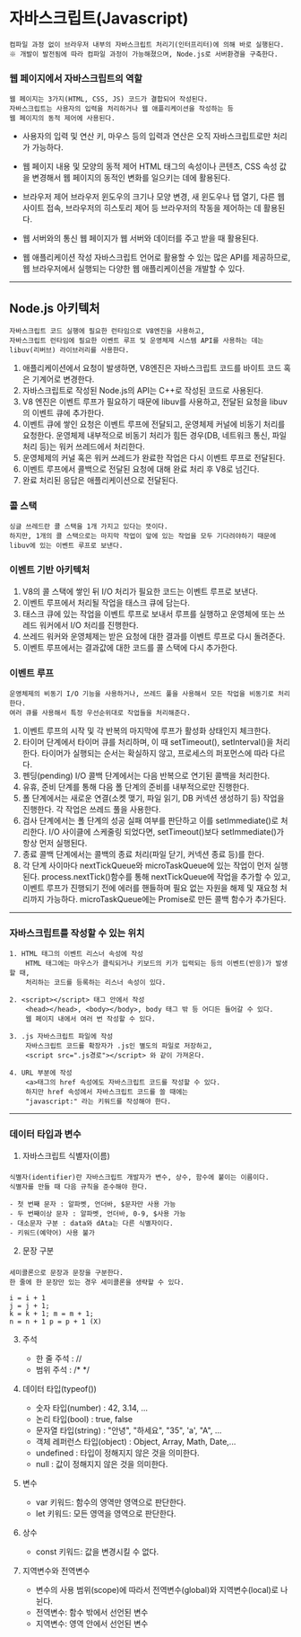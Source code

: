 # 자바스크립트(Javascript)
	컴파일 과정 없이 브라우저 내부의 자바스크립트 처리기(인터프리터)에 의해 바로 실행된다.
	※ 개발이 발전됨에 따라 컴파일 과정이 가능해졌으며, Node.js로 서버환경을 구축한다.

### 웹 페이지에서 자바스크립트의 역할
	웹 페이지는 3가지(HTML, CSS, JS) 코드가 결합되어 작성된다.
	자바스크립트는 사용자의 입력을 처리하거나 웹 애플리케이션을 작성하는 등
	웹 페이지의 동적 제어에 사용된다.

- 사용자의 입력 및 연산
    키, 마우스 등의 입력과 연산은 오직 자바스크립트로만 처리가 가능하다.

- 웹 페이지 내용 및 모양의 동적 제어
    HTML 태그의 속성이나 콘텐츠, CSS 속성 값을 변경해서
    웹 페이지의 동적인 변화를 일으키는 데에 활용된다.

- 브라우저 제어
    브라우저 윈도우의 크기나 모양 변경, 새 윈도우나 탭 열기, 다른 웹 사이트 접속,
    브라우저의 히스토리 제어 등 브라우저의 작동을 제어하는 데 활용된다.

- 웹 서버와의 통신
    웹 페이지가 웹 서버와 데이터를 주고 받을 때 활용된다.

- 웹 애플리케이션 작성
    자바스크립트 언어로 활용할 수 있는 많은 API를 제공하므로,
    웹 브라우저에서 실행되는 다양한 웹 애플리케이션을 개발할 수 있다.
<hr/>

## Node.js 아키텍처
    자바스크립트 코드 실행에 필요한 런타임으로 V8엔진을 사용하고, 
    자바스크립트 런타임에 필요한 이벤트 루프 및 운영체제 시스템 API를 사용하는 데는
    libuv(리버브) 라이브러리를 사용한다.

1. 애플리케이션에서 요청이 발생하면, V8엔진은 자바스크립트 코드를 바이트 코드 혹은 기계어로 변경한다.
2. 자바스크립트로 작성된 Node.js의 API는 C++로 작성된 코드로 사용된다.
3. V8 엔진은 이벤트 루프가 필요하기 때문에 libuv를 사용하고, 전달된 요청을 libuv의 이벤트 큐에 추가한다.
4. 이벤트 큐에 쌓인 요청은 이벤트 루프에 전달되고, 운영체제 커널에 비동기 처리를 요청한다.
    운영체제 내부적으로 비동기 처리가 힘든 경우(DB, 네트워크 통신, 파일 처리 등)는 워커 쓰레드에서 처리한다.
5. 운영체제의 커널 혹은 워커 쓰레드가 완료한 작업은 다시 이벤트 루프로 전달된다.
6. 이벤트 루프에서 콜백으로 전달된 요청에 대해 완료 처리 후 V8로 넘긴다.
7. 완료 처리된 응답은 애플리케이션으로 전달된다.

### 콜 스택
	싱글 쓰레드란 콜 스택을 1개 가지고 있다는 뜻이다.
	하지만, 1개의 콜 스택으로는 마지막 작업이 앞에 있는 작업을 모두 기다려야하기 때문에
	libuv에 있는 이벤트 루프로 보낸다.

### 이벤트 기반 아키텍처
1. V8의 콜 스택에 쌓인 뒤 I/O 처리가 필요한 코드는 이벤트 루프로 보낸다.
2. 이벤트 루프에서 처리될 작업을 태스크 큐에 담는다.
3. 태스크 큐에 있는 작업을 이벤트 루프로 보내서 루프를 실행하고 운영체에 또는 쓰레드 워커에서 I/O 처리를 진행한다.
4. 쓰레드 워커와 운영체제는 받은 요청에 대한 결과를 이벤트 루프로 다시 돌려준다.
5. 이벤트 루프에서는 결과값에 대한 코드를 콜 스택에 다시 추가한다.

### 이벤트 루프
	운영체제의 비동기 I/O 기능을 사용하거나, 쓰레드 풀을 사용해서 모든 작업을 비동기로 처리한다.
	여러 큐를 사용해서 특정 우선순위대로 작업들을 처리해준다.

1. 이벤트 루프의 시작 및 각 반복의 마지막에 루프가 활성화 상태인지 체크한다.
2. 타이머 단계에서 타이머 큐를 처리하며, 이 때 setTimeout(), setInterval()을 처리한다.
    타이머가 실행되는 순서는 확실하지 않고, 프로세스의 퍼포먼스에 따라 다르다.
3. 펜딩(pending) I/O 콜백 단계에서는 다음 반복으로 연기된 콜백을 처리한다.
4. 유휴, 준비 단계를 통해 다음 폴 단계의 준비를 내부적으로만 진행한다.
5. 폴 단계에서는 새로운 연결(소켓 맺기, 파일 읽기, DB 커넥션 생성하기 등) 작업을 진행한다.
    각 작업은 쓰레드 풀을 사용한다.
6. 검사 단계에서는 폴 단계의 성공 실패 여부를 판단하고 이를 setImmediate()로 처리한다.
    I/O 사이클에 스케줄링 되었다면, setTimeout()보다 setImmediate()가 항상 먼저 실행된다.
7. 종료 콜백 단계에서는 콜백의 종료 처리(파일 닫기, 커넥션 종료 등)를 한다.
8. 각 단계 사이마다 nextTickQueue와 microTaskQueue에 있는 작업이 먼저 실행된다.
    process.nextTick()함수를 통해 nextTickQueue에 작업을 추가할 수 있고,
    이벤트 루프가 진행되기 전에 에러를 핸들하며 필요 없는 자원을 해제 및 재요청 처리까지 가능하다.
    microTaskQueue에는 Promise로 만든 콜백 함수가 추가된다.
<hr/>

### 자바스크립트를 작성할 수 있는 위치
    1. HTML 태그의 이벤트 리스너 속성에 작성
        HTML 태그에는 마우스가 클릭되거나 키보드의 키가 입력되는 등의 이벤트(반응)가 발생할 때,
        처리하는 코드를 등록하는 리스너 속성이 있다.

    2. <script></script> 태그 안에서 작성
        <head></head>, <body></body>, body 태그 밖 등 어디든 들어갈 수 있다.
        웹 페이지 내에서 여러 번 작성할 수 있다.

    3. .js 자바스크립트 파일에 작성
        자바스크립트 코드를 확장자가 .js인 별도의 파일로 저장하고,
        <script src=".js경로"></script> 와 같이 가져온다.

    4. URL 부분에 작성
        <a>태그의 href 속성에도 자바스크립트 코드를 작성할 수 있다.
        하지만 href 속성에서 자바스크립트 코드를 쓸 때에는 
        "javascript:" 라는 키워드를 작성해야 한다.
<hr/>

### 데이터 타입과 변수
1. 자바스크립트 식별자(이름)
####
    식별자(identifier)란 자바스크립트 개발자가 변수, 상수, 함수에 붙이는 이름이다.
    식별자를 만들 때 다음 규칙을 준수해야 한다.

    - 첫 번째 문자 : 알파벳, 언더바, $문자만 사용 가능
    - 두 번째이상 문자 : 알파벳, 언더바, 0-9, $사용 가능
    - 대소문자 구분 : data와 dAta는 다른 식별자이다.
    - 키워드(예약어) 사용 불가

2. 문장 구분
####
    세미콜론으로 문장과 문장을 구분한다.
    한 줄에 한 문장만 있는 경우 세미콜론을 생략할 수 있다.

    i = i + 1
    j = j + 1;
    k = k + 1; m = m + 1;
    n = n + 1 p = p + 1 (X)

3. 주석
    - 한 줄 주석 : //
    - 범위 주석  : /* */


4. 데이터 타입(typeof())
    - 숫자 타입(number) : 42, 3.14, ...
    - 논리 타입(bool) : true, false
    - 문자열 타입(string) : "안녕", "하세요", "35", 'a', "A", ...
    - 객체 레퍼런스 타입(object) : Object, Array, Math, Date,...
    - undefined : 타입이 정해지지 않은 것을 의미한다.
    - null : 값이 정해지지 않은 것을 의미한다.


5. 변수
    - var 키워드: 함수의 영역만 영역으로 판단한다.
    - let 키워드: 모든 영역을 영역으로 판단한다.


6. 상수
    - const 키워드: 값을 변경시킬 수 없다.

7. 지역변수와 전역변수
    - 변수의 사용 범위(scope)에 따라서 전역변수(global)와 지역변수(local)로 나뉜다.
    - 전역변수: 함수 밖에서 선언된 변수
    - 지역변수: 영역 안에서 선언된 변수


















